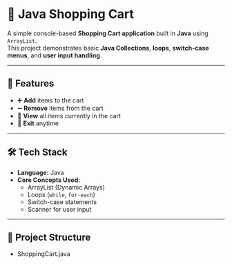 # 🛒 Java Shopping Cart

A simple console-based **Shopping Cart application** built in **Java** using `ArrayList`.  
This project demonstrates basic **Java Collections**, **loops**, **switch-case menus**, and **user input handling**.

---

## 📌 Features

- ➕ **Add** items to the cart  
- ➖ **Remove** items from the cart  
- 👀 **View** all items currently in the cart  
- 🚪 **Exit** anytime  

---

## 🛠 Tech Stack

- **Language:** Java  
- **Core Concepts Used:**  
  - ArrayList (Dynamic Arrays)  
  - Loops (`while`, `for-each`)  
  - Switch-case statements  
  - Scanner for user input  

---

## 📂 Project Structure

- ShoppingCart.java 